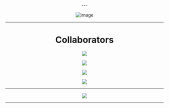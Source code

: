 <div align="center">
---
  
  ![image](https://github.com/Fluid-Client-Development/.github/blob/76db751efa35d3b6d575eac3599461c1b0d64514/profile/png_20230407_183044_0000.png)

---

# Collaborators

  

<p align = "center"><img src = "https://github-widgetbox.vercel.app/api/profile?username=Quantamyt&data=followers,repositories,stars,commits"></p>

<p align = "center"><img src = "https://github-widgetbox.vercel.app/api/profile?username=GamerHun1238&data=followers,repositories,stars,commits"></p>

<p align = "center"><img src = "https://github-widgetbox.vercel.app/api/profile?username=Slddev&data=followers,repositories,stars,commits"></p>

<p align = "center"><img src = "https://github-widgetbox.vercel.app/api/profile?username=spetterman66&data=followers,repositories,stars,commits"></p>

---

  

<p align = "center"><img src = "https://github-widgetbox.vercel.app/api/skills?names=java,kotlin,python,html,css,javascript,typescript,c,bash,powershell&includeNames=true"></p>

---
</div>
